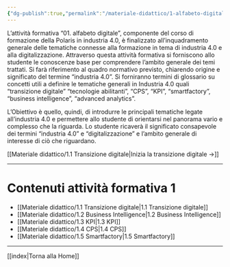 ```yaml
---
{"dg-publish":true,"permalink":"/materiale-didattico/1-alfabeto-digitale/"}
---
```




L’attività formativa “01. alfabeto digitale”, componente del corso di formazione della Polaris in industria 4.0, è finalizzato all’inquadramento generale delle tematiche connesse alla formazione in tema di industria 4.0 e alla digitalizzazione. Attraverso questa attività formativa si forniscono allo studente le conoscenze base per comprendere l’ambito generale dei temi trattati. Si farà riferimento al quadro normativo previsto, chiarendo origine e significato del termine “industria 4.0”. Si forniranno termini di glossario su concetti utili a definire le tematiche generali in Industria 4.0 quali “transizione digitale” “tecnologie abilitanti”, “CPS”, “KPI”, “smartfactory”, “business intelligence”, “advanced analytics”.

L’Obiettivo è quello, quindi, di introdurre le principali tematiche legate all’industria 4.0 e permettere allo studente di orientarsi nel panorama vario e complesso che la riguarda. Lo studente ricaverà il significato consapevole dei termini “industria 4.0” e “digitalizzazione” e l’ambito generale di interesse di ciò che riguardano.

[[Materiale didattico/1.1 Transizione digitale\|Inizia la transizione digitale ->]]

---

# Contenuti attività formativa 1

- [[Materiale didattico/1.1 Transizione digitale\|1.1 Transizione digitale]]
- [[Materiale didattico/1.2 Business Intelligence\|1.2 Business Intelligence]]
- [[Materiale didattico/1.3 KPI\|1.3 KPI]]
- [[Materiale didattico/1.4 CPS\|1.4 CPS]]
- [[Materiale didattico/1.5 Smartfactory\|1.5 Smartfactory]]

---

[[index\|Torna alla Home]]
